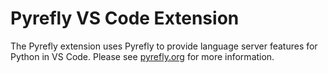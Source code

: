 # Pyrefly VS Code Extension

The Pyrefly extension uses Pyrefly to provide language server features for
Python in VS Code. Please see [pyrefly.org](https://pyrefly.org/) for more
information.
